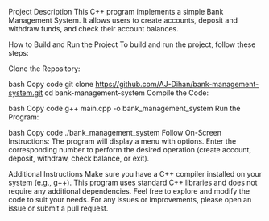 Project Description
This C++ program implements a simple Bank Management System. It allows users to create accounts, deposit and withdraw funds, and check their account balances.

How to Build and Run the Project
To build and run the project, follow these steps:

Clone the Repository:

bash
Copy code
git clone https://github.com/AJ-Dihan/bank-management-system.git
cd bank-management-system
Compile the Code:

bash
Copy code
g++ main.cpp -o bank_management_system
Run the Program:

bash
Copy code
./bank_management_system
Follow On-Screen Instructions:
The program will display a menu with options. Enter the corresponding number to perform the desired operation (create account, deposit, withdraw, check balance, or exit).

Additional Instructions
Make sure you have a C++ compiler installed on your system (e.g., g++).
This program uses standard C++ libraries and does not require any additional dependencies.
Feel free to explore and modify the code to suit your needs. For any issues or improvements, please open an issue or submit a pull request.
